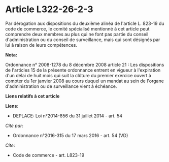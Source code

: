 # Article L322-26-2-3

Par dérogation aux dispositions du deuxième alinéa de l'article L. 823-19 du code de commerce, le comité spécialisé mentionné
à cet article peut comprendre deux membres au plus qui ne font pas partie du conseil d'administration ou du conseil de
surveillance, mais qui sont désignés par lui à raison de leurs compétences.

**Nota:**

Ordonnance n° 2008-1278 du 8 décembre 2008 article 21 : Les dispositions de l'articles 15 de la présente ordonnance entrent
en vigueur à l'expiration d'un délai de huit mois qui suit la clôture du premier exercice ouvert à compter du 1er janvier
2008 au cours duquel un mandat au sein de l'organe d'administration ou de surveillance vient à échéance.

**Liens relatifs à cet article**

**Liens**:

  - DEPLACE: Loi n°2014-856 du 31 juillet 2014 - art. 54

_Cité par_:

  - Ordonnance n°2016-315 du 17 mars 2016 - art. 54 (VD)

_Cite_:

  - Code de commerce - art. L823-19
